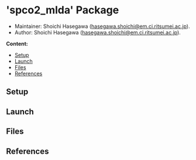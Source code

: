# 'spco2_mlda' Package


*   Maintainer: Shoichi Hasegawa ([hasegawa.shoichi@em.ci.ritsumei.ac.jp](mailto:hasegawa.shoichi@em.ci.ritsumei.ac.jp)).
*   Author: Shoichi Hasegawa ([hasegawa.shoichi@em.ci.ritsumei.ac.jp](mailto:hasegawa.shoichi@em.ci.ritsumei.ac.jp)).

**Content:**

*   [Setup](#Setup)
*   [Launch](#launch)
*   [Files](#files)
*   [References](#References)


## Setup



## Launch


## Files


## References

